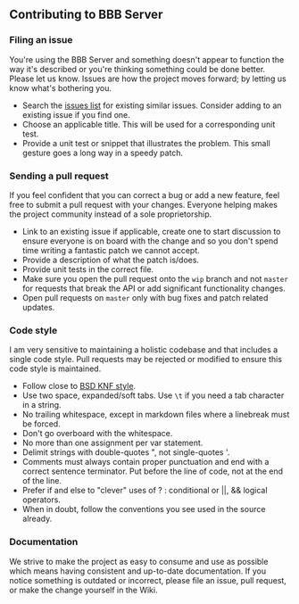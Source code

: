 ## Contributing to BBB Server ##

### Filing an issue ###

You're using the BBB Server and something doesn't appear to function the way
it's described or you're thinking something could be done better.  Please let
us know.  Issues are how the project moves forward; by letting us know what's
bothering you.

* Search the [issues
  list](https://github.com/backbone-boilerplate/grunt-bbb-server/issues)
  for existing similar issues.  Consider adding to an existing issue if you
  find one.
* Choose an applicable title.  This will be used for a corresponding unit test.
* Provide a unit test or snippet that illustrates the problem.  This small
  gesture goes a long way in a speedy patch.

### Sending a pull request ###

If you feel confident that you can correct a bug or add a new feature, feel
free to submit a pull request with your changes.  Everyone helping makes the
project community instead of a sole proprietorship.

* Link to an existing issue if applicable, create one to start discussion to
  ensure everyone is on board with the change and so you don't spend time
  writing a fantastic patch we cannot accept.
* Provide a description of what the patch is/does.
* Provide unit tests in the correct file.
* Make sure you open the pull request onto the `wip` branch and not `master`
  for requests that break the API or add significant functionality changes.
* Open pull requests on `master` only with bug fixes and patch related updates.

### Code style ###

I am very sensitive to maintaining a holistic codebase and that includes a
single code style.  Pull requests may be rejected or modified to ensure this
code style is maintained.

* Follow close to [BSD KNF
  style](http://en.wikipedia.org/wiki/Indent_style#BSD_KNF_style).
* Use two space, expanded/soft tabs.  Use `\t` if you need a tab character in a
  string.
* No trailing whitespace, except in markdown files where a linebreak must be
  forced.
* Don't go overboard with the whitespace.
* No more than one assignment per var statement.
* Delimit strings with double-quotes ", not single-quotes '.
* Comments must always contain proper punctuation and end with a correct
  sentence terminator.  Put before the line of code, not at the end of the
  line.
* Prefer if and else to "clever" uses of ? : conditional or ||, && logical
  operators.
* When in doubt, follow the conventions you see used in the source already.

### Documentation ###

We strive to make the project as easy to consume and use as possible which
means having consistent and up-to-date documentation.  If you notice something
is outdated or incorrect, please file an issue, pull request, or make the
change yourself in the Wiki.
